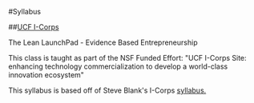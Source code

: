 #Syllabus

##[UCF I-Corps](https://icorps.cie.ucf.edu/)

The Lean LaunchPad - Evidence Based Entrepreneurship

This class is taught as part of the NSF Funded Effort: "UCF I-Corps Site: enhancing technology commercialization to develop a world-class innovation ecosystem"

This syllabus is based off of Steve Blank's I-Corps [syllabus.](http://www.slideshare.net/sblank/tagged/syllabus)
